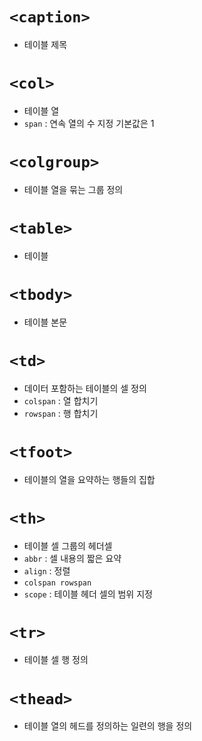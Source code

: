 # `<caption>`
- 테이블 제목
# `<col>`
- 테이블 열
- `span` : 연속 열의 수 지정 기본값은 1
# `<colgroup>`
- 테이블 열을 묶는 그룹 정의
# `<table>`
- 테이블
# `<tbody>`
- 테이블 본문
# `<td>`
- 데이터 포함하는 테이블의 셀 정의
- `colspan` : 열 합치기
- `rowspan` : 행 합치기
# `<tfoot>`
- 테이블의 열을 요약하는 행들의 집합
# `<th>`
- 테이블 셀 그룹의 헤더셀
- `abbr` : 셀 내용의 짧은 요약
- `align` : 정렬
- `colspan rowspan`
- `scope` : 테이블 헤더 셀의 범위 지정
# `<tr>`
- 테이블 셀 행 정의
# `<thead>`
- 테이블 열의 헤드를 정의하는 일련의 행을 정의
